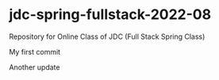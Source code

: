 # jdc-spring-fullstack-2022-08
Repository for Online Class of JDC (Full Stack Spring Class)

My first commit

Another update
